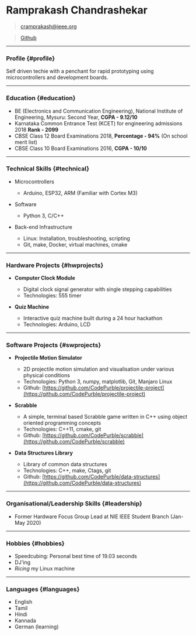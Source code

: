 # Ramprakash Chandrashekar

> [cramprakash@ieee.org](cramprakash@ieee.org)

> [Github](https://github.com/CodePurble)

------

### Profile {#profile}

Self driven techie with a penchant for rapid prototyping using microcontrollers
and development boards.

------

### Education {#education}

* BE (Electronics and Communication Engineering), National Institute of Engineering, Mysuru: Second Year, **CGPA - 9.12/10**
* Karnataka Common Entrance Test (KCET) for engineering admissions 2018 **Rank - 2099**
* CBSE Class 12 Board Examinations 2018, **Percentage - 94%** (On school merit list)
* CBSE Class 10 Board Examinations 2016, **CGPA - 10/10**

------

### Technical Skills {#technical}

* Microcontrollers
    * Arduino, ESP32, ARM (Familiar with Cortex M3)

* Software
    * Python 3, C/C++

* Back-end Infrastructure
    * Linux: Installation, troubleshooting, scripting
    * Git, make, Docker, virtual machines, cmake

------

### Hardware Projects {#hwprojects}

* **Computer Clock Module**
    * Digital clock signal generator with single stepping capabilities
    * Technologies: 555 timer

* **Quiz Machine**
    * Interactive quiz machine built during a 24 hour hackathon
    * Technologies: Arduino, LCD

------

### Software Projects {#swprojects}

* **Projectile Motion Simulator**
    * 2D projectile motion simulation and visualisation under various physical conditions
    * Technologies: Python 3, numpy, matplotlib, Git, Manjaro Linux
    * Github: [https://github.com/CodePurble/projectile-project](https://github.com/CodePurble/projectile-project)

* **Scrabble**
    * A simple, terminal based Scrabble game written in C++ using object oriented programming concepts
    * Technologies: C++11, cmake, git
    * Github: [https://github.com/CodePurble/scrabble](https://github.com/CodePurble/scrabble)

* **Data Structures Library**
    * Library of common data structures
    * Technologies: C++, make, Ctags, git
    * Github: [https://github.com/CodePurble/data-structures](https://github.com/CodePurble/data-structures)

------

### Organisational/Leadership Skills {#leadership}

* Former Hardware Focus Group Lead at NIE IEEE Student Branch (Jan-May 2020)

------

### Hobbies {#hobbies}

* Speedcubing: Personal best time of 19.03 seconds
* DJ'ing
* _Ricing_ my Linux machine

------

### Languages {#languages}

* English
* Tamil
* Hindi
* Kannada
* German (learning)
